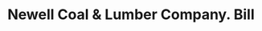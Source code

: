 ---
doi: 10.7916/D8SR0BKH
date_other: '1890'
date_other_textual: 1890-1899
form: printed ephemera
genre:
- Invoices
name:
- Newell Coal & Lumber Company
object_in_context_url: https://biggert.cul.columbia.edu/items/view/ave_biggert_01529
subject_hierarchical_geographic:
- Pawtucket, Rhode Island, United States
subject_name:
- Newell Coal & Lumber Company
title: Newell Coal & Lumber Company. Bill
sort_title: Newell Coal & Lumber Company. Bill
call_number: ave_biggert_01529
coordinates:
- 41.87555555555556,-71.3761111111111
pid: ave_biggert_01529
identifiers: ave_biggert_01529
thumbnail: https://derivativo-3.library.columbia.edu/iiif/2/ldpd:343893/full/!256,256/0/native.jpg
permalink: /biggert/ave_biggert_01529/
layout: iiif-image-page
---